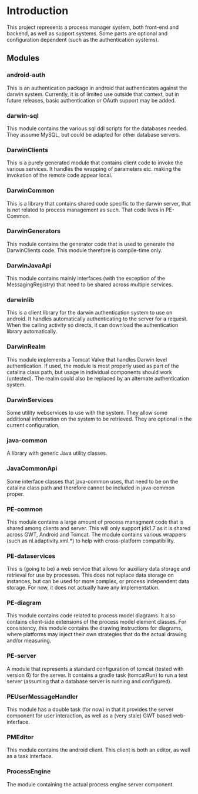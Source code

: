 # Introduction

  This project represents a process manager system, both front-end and backend, as well as support 
  systems. Some parts are optional and configuration dependent (such as the authentication systems).
  
## Modules
### android-auth
This is an authentication package in android that authenticates against the darwin system. Currently,
it is of limited use outside that context, but in future releases, basic authentication or OAuth support
may be added.

### darwin-sql
This module contains the various sql ddl scripts for the databases needed. They assume MySQL, but could
be adapted for other database servers.

### DarwinClients
This is a purely generated module that contains client code to invoke the various services. It handles
the wrapping of parameters etc. making the invokation of the remote code appear local.

### DarwinCommon
This is a library that contains shared code specific to the darwin server, that is not related to process
management as such. That code lives in PE-Common.
 
### DarwinGenerators
This module contains the generator code that is used to generate the DarwinClients code. This module therefore
is compile-time only.

### DarwinJavaApi
This module contains mainly interfaces (with the exception of the MessagingRegistry) that need to be
shared across multiple services.

### darwinlib
This is a client library for the darwin authentication system to use on android. It handles
automatically authenticating to the server for a request. When the calling activity so directs, it can download
the authentication library automatically.

### DarwinRealm
This module implements a Tomcat Valve that handles Darwin level authentication. If used, the module is most
properly used as part of the catalina class path, but usage in individual components should work (untested).
The realm could also be replaced by an alternate authentication system.

### DarwinServices
Some utility webservices to use with the system. They allow some additional information on the system to
be retrieved. They are optional in the current configuration.
 
### java-common
A library with generic Java utility classes.

### JavaCommonApi
Some interface classes that java-common uses, that need to be on the catalina class path and therefore cannot
be included in java-common proper.

### PE-common
This module contains a large amount of process managment code that is shared among clients and server.
This will only support jdk1.7 as it is shared across GWT, Android and Tomcat. The module contains
various wrappers (such as nl.adaptivity.xml.*) to help with cross-platform compatibility.

### PE-dataservices
This is (going to be) a web service that allows for auxiliary data storage and retrieval for use by
processes. This does not replace data storage on instances, but can be used for more complex, or process
independent data storage. For now, it does not actually have any implementation.

### PE-diagram
This module contains code related to process model diagrams. It also contains client-side extensions of the process
model element classes. For consistency, this module contains the drawing instructions for diagrams, where
platforms may inject their own strategies that do the actual drawing and/or measuring.

### PE-server
A module that represents a standard configuration of tomcat (tested with version 6) for the server. It contains
a gradle task (tomcatRun) to run a test server (assuming that a database server is running and configured).

### PEUserMessageHandler
This module has a double task (for now) in that it provides the server component for user interaction, as well
as a (very stale) GWT based web-interface.

### PMEditor
This module contains the android client. This client is both an editor, as well as a task interface.

### ProcessEngine
The module containing the actual process engine server component.